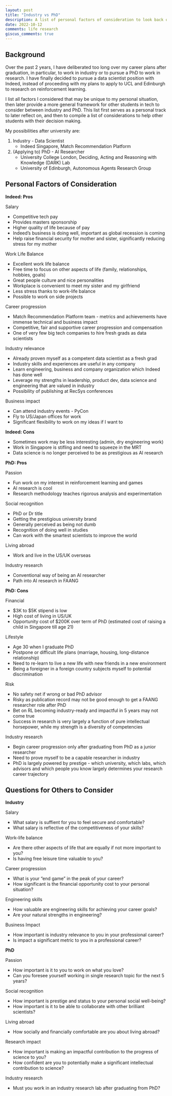 ```yaml
---
layout: post
title: "Industry vs PhD"
description: A list of personal factors of consideration to look back on years later.
date: 2022-10-12
comments: life research
giscus_comments: true
---
```


## Background

Over the past 2 years, I have deliberated too long over my career plans after graduation, in particular, to work in industry or to pursue a PhD to work in research. I have finally decided to pursue a data scientist position with Indeed, instead of proceeding with my plans to apply to UCL and Edinburgh to research on reinforcement learning.

I list all factors I considered that may be unique to my personal situation, then later provide a more general framework for other students in tech to consider between industry and PhD. This list first serves as a personal track to later reflect on, and then to compile a list of considerations to help other students with their decision making.

My possibilities after university are:
1. Industry - Data Scientist
    - Indeed Singapore, Match Recommendation Platform
2. (Applying to) PhD - AI Researcher
    - University College London, Deciding, Acting and Reasoning with Knowledge (DARK) Lab
    - University of Edinburgh, Autonomous Agents Research Group

## Personal Factors of Consideration

**Indeed: Pros**

Salary

- Competitive tech pay
- Provides masters sponsorship
- Higher quality of life because of pay
- Indeed’s business is doing well, important as global recession is coming
- Help raise financial security for mother and sister, significantly reducing stress for my mother

Work Life Balance

- Excellent work life balance
- Free time to focus on other aspects of life (family, relationships, hobbies, goals)
- Great people culture and nice personalities
- Workplace is convenient to meet my sister and my girlfriend
- Less stress thanks to work-life balance
- Possible to work on side projects

Career progression

- Match Recommendation Platform team - metrics and achievements have immense technical and business impact
- Competitive, fair and supportive career progression and compensation
- One of very few big tech companies to hire fresh grads as data scientists

Industry relevance

- Already proven myself as a competent data scientist as a fresh grad
- Industry skills and experiences are useful in any company
- Learn engineering, business and company organization which Indeed has done well
- Leverage my strengths in leadership, product dev, data science and engineering that are valued in industry
- Possibility of publishing at RecSys conferences

Business impact

- Can attend industry events - PyCon
- Fly to US/Japan offices for work
- Significant flexibility to work on my ideas if I want to

**Indeed: Cons**

- Sometimes work may be less interesting (admin, dry engineering work)
- Work in Singapore is stifling and need to squeeze in the MRT
- Data science is no longer perceived to be as prestigious as AI research

**PhD: Pros**

Passion

- Fun work on my interest in reinforcement learning and games
- AI research is cool
- Research methodology teaches rigorous analysis and experimentation

Social recognition

- PhD or Dr title
- Getting the prestigious university brand
- Generally perceived as being not dumb
- Recognition of doing well in studies
- Can work with the smartest scientists to improve the world

Living abroad

- Work and live in the US/UK overseas

Industry research

- Conventional way of being an AI researcher
- Path into AI research in FAANG

**PhD: Cons**

Financial

- $3K to $5K stipend is low
- High cost of living in US/UK
- Opportunity cost of $200K over term of PhD (estimated cost of raising a child in Singapore till age 21)

Lifestyle

- Age 30 when I graduate PhD
- Postpone or difficult life plans (marriage, housing, long-distance relationship)
- Need to re-learn to live a new life with new friends in a new environment
- Being a foreigner in a foreign country subjects myself to potential discrimination

Risk

- No safety net if wrong or bad PhD advisor
- Risky as publication record may not be good enough to get a FAANG researcher role after PhD
- Bet on RL becoming industry-ready and impactful in 5 years may not come true
- Success in research is very largely a function of pure intellectual horsepower, while my strength is a diversity of competencies

Industry research

- Begin career progression only after graduating from PhD as a junior researcher
- Need to prove myself to be a capable researcher in industry
- PhD is largely powered by prestige - which university, which labs, which advisors and which people you know largely determines your research career trajectory


## Questions for Others to Consider

**Industry**

Salary

- What salary is suffient for you to feel secure and comfortable?
- What salary is reflective of the competitiveness of your skills?

Work-life balance

- Are there other aspects of life that are equally if not more important to you?
- Is having free leisure time valuable to you?

Career progression

- What is your “end game” in the peak of your career?
- How significant is the financial opportunity cost to your personal situation?

Engineering skills

- How valuable are engineering skills for achieving your career goals?
- Are your natural strengths in engineering?

Business Impact

- How important is industry relevance to you in your professional career?
- Is impact a significant metric to you in a professional career?

**PhD**

Passion

- How important is it to you to work on what you love?
- Can you foresee yourself working in single research topic for the next 5 years?

Social recognition

- How important is prestige and status to your personal social well-being?
- How important is it to be able to collaborate with other brilliant scientists?

Living abroad

- How socially and financially comfortable are you about living abroad?

Research impact

- How important is making an impactful contribution to the progress of science to you?
- How confident are you to potentially make a significant intellectual contribution to science?

Industry research

- Must you work in an industry research lab after graduating from PhD?
